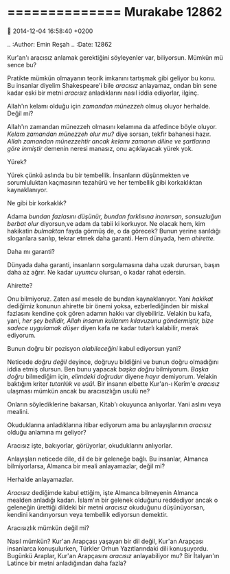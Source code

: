 ==============
Murakabe 12862
==============

:date: 2014-12-04 16:58:40 +0200

.. :Author: Emin Reşah
.. :Date:   12862

Kur'an'ı aracısız anlamak gerektiğini söyleyenler var, biliyorsun.
Mümkün mü sence bu?

Pratikte mümkün olmayanın teorik imkanını tartışmak gibi geliyor bu
konu. Bu insanlar diyelim Shakespeare'i bile *aracısız* anlayamaz, ondan
bin sene kadar eski bir metni *aracısız* anladıklarını nasıl iddia
ediyorlar, ilginç.

Allah'ın kelamı olduğu için *zamandan münezzeh* olmuş oluyor herhalde.
Değil mi?

Allah'ın zamandan münezzeh olmasını kelamına da atfedince böyle oluyor.
*Kelam zamandan münezzeh olur mu?* diye sorsan, tekfir bahanesi hazır.
*Allah zamandan münezzehtir ancak kelamı zamanın diline ve şartlarına
göre inmiştir* demenin neresi manasız, onu açıklayacak yürek yok.

Yürek?

Yürek çünkü aslında bu bir tembellik. İnsanların düşünmekten ve
sorumluluktan kaçmasının tezahürü ve her tembellik gibi korkaklıktan
kaynaklanıyor.

Ne gibi bir korkaklık?

Adama *bundan fazlasını düşünür, bundan farklısına inanırsan,
sonsuzluğun berbat olur* diyorsun,ve adam da tabii ki korkuyor. Ne
olacak hem, kim hakikatin *bulmaktan* fayda görmüş de, o da görecek?
Bunun yerine sarıldığı sloganlara sarılıp, tekrar etmek daha garanti.
Hem dünyada, hem *ahirette.*

Daha mı garanti?

Dünyada daha garanti, insanların sorgulamasına daha uzak durursan, başın
daha az ağrır. Ne kadar *uyumcu* olursan, o kadar rahat edersin.

Ahirette?

Onu bilmiyoruz. Zaten asıl mesele de bundan kaynaklanıyor. Yani
*hakikat* dediğimiz konunun ahirette bir önemi yoksa, ezberlediğinden
bir miskal fazlasını kendine çok gören adamın hakkı var diyebiliriz.
Velakin bu kafa, yani, *her şey bellidir, Allah insanın kullanım
kılavuzunu göndermiştir, bize sadece uygulamak düşer* diyen kafa ne
kadar tutarlı kalabilir, merak ediyorum.

Bunun doğru bir pozisyon *olabileceğini* kabul ediyorsun yani?

Neticede *doğru değil* deyince, doğruyu bildiğini ve bunun doğru
olmadığını iddia etmiş olursun. Ben bunu yapacak *başka doğru*
bilmiyorum. *Başka doğru* bilmediğim için, *elimdeki doğrudur* diyene
*hayır* demiyorum. Velakin baktığım kriter *tutarlılık ve usûl.* Bir
insanın elbette Kur'an-ı Kerîm'e *aracısız* ulaşması mümkün ancak bu
aracısızlığın usulü ne?

Onların söylediklerine bakarsan, Kitab'ı okuyunca anlıyorlar. Yani
aslını veya mealini.

Okuduklarına anladıklarına itibar ediyorum ama bu anlayışlarının
*aracısız* olduğu anlamına mı geliyor?

Aracısız işte, bakıyorlar, görüyorlar, okuduklarını anlıyorlar.

Anlayışları neticede dile, dil de bir geleneğe bağlı. Bu insanlar,
Almanca bilmiyorlarsa, Almanca bir meali anlayamazlar, değil mi?

Herhalde anlayamazlar.

*Aracısız* dediğimde kabul ettiğim, işte Almanca bilmeyenin Almanca
mealden anladığı kadarı. İslam'ın bir gelenek olduğunu reddediyor ancak
o geleneğin ürettiği dildeki bir metni *aracısız* okuduğunu
düşünüyorsan, kendini kandırıyorsun veya tembellik ediyorsun demektir.

Aracısızlık mümkün değil mi?

Nasıl mümkün? Kur'an Arapçası yaşayan bir dil değil, Kur'an Arapçası
insanlarca konuşulurken, Türkler Orhun Yazıtlarındaki dili konuşuyordu.
Bugünkü Araplar, Kur'an Arapçasını *aracısız* anlayabiliyor mu? Bir
İtalyan'ın Latince bir metni anladığından daha fazla?
